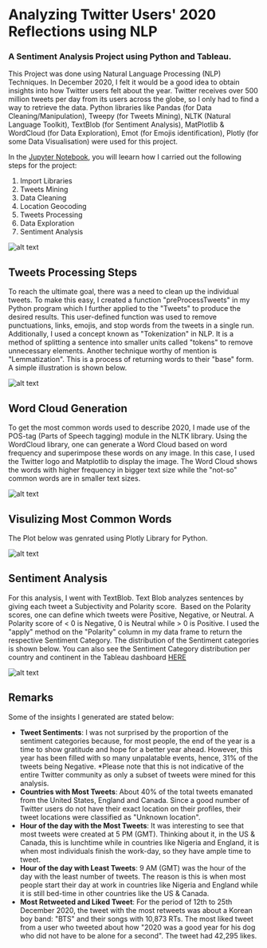 # Analyzing Twitter Users' 2020 Reflections using NLP
### A Sentiment Analysis Project using Python and Tableau. 
This Project was done using Natural Language Processing (NLP) Techniques. In December 2020, I felt it would be a good idea to obtain insights into how Twitter users felt about the year. Twitter receives over 500 million tweets per day from its users across the globe, so I only had to find a way to retrieve the data. Python libraries like Pandas (for Data Cleaning/Manipulation), Tweepy (for Tweets Mining), NLTK (Natural Language Toolkit), TextBlob (for Sentiment Analysis), MatPlotlib &  WordCloud (for Data Exploration), Emot (for Emojis identification), Plotly (for some Data Visualisation) were used for this project.

In the [Jupyter Notebook](https://github.com/jess-data/Twitter-2020-Sentiment-Analysis/blob/master/Twitter%20Sentiment%20Analysis%20Project.ipynb), you will leearn how I carried out the following steps for the project:

1. Import Libraries
2. Tweets Mining
3. Data Cleaning
4. Location Geocoding
5. Tweets Processing
6. Data Exploration
7. Sentiment Analysis

![alt text](https://github.com/jess-data/Twitter-2020-Sentiment-Analysis/blob/master/Flowchart.png)

## Tweets Processing Steps
To reach the ultimate goal, there was a need to clean up the individual tweets. To make this easy, I created a function "preProcessTweets" in my Python program which I further applied to the "Tweets" to produce the desired results. This user-defined function was used to remove punctuations, links, emojis, and stop words from the tweets in a single run. Additionally, I used a concept known as "Tokenization" in NLP. It is a method of splitting a sentence into smaller units called "tokens" to remove unnecessary elements. Another technique worthy of mention is "Lemmatization". This is a process of returning words to their "base" form. A simple illustration is shown below.

![alt text](https://github.com/jess-data/Twitter-2020-Sentiment-Analysis/blob/master/twitter.jpg)

## Word Cloud Generation
To get the most common words used to describe 2020, I made use of the POS-tag (Parts of Speech tagging) module in the NLTK library. Using the WordCloud library, one can generate a Word Cloud based on word frequency and superimpose these words on any image. In this case, I used the Twitter logo and Matplotlib to display the image. The Word Cloud shows the words with higher frequency in bigger text size while the "not-so" common words are in smaller text sizes.

![alt text](https://github.com/jess-data/Twitter-2020-Sentiment-Analysis/blob/master/wordcloud.png)

## Visulizing Most Common Words
The Plot below was genrated using Plotly Library for Python.

![alt text](https://github.com/jess-data/Twitter-2020-Sentiment-Analysis/blob/master/Twitter%20analytics%20pic.png)

## Sentiment Analysis
For this analysis, I went with TextBlob. Text Blob analyzes sentences by giving each tweet a Subjectivity and Polarity score. 
Based on the Polarity scores, one can define which tweets were Positive, Negative, or Neutral. A Polarity score of < 0 is Negative, 0 is Neutral while > 0 is Positive. I used the "apply" method on the "Polarity" column in my data frame to return the respective Sentiment Category. The distribution of the Sentiment categories is shown below. You can also see the Sentiment Category distribution per country and continent in the Tableau dashboard [HERE](https://public.tableau.com/profile/jessica.uwoghiren#!/vizhome/TwitterUsers2020ReflectionsDashboard/FinalDashboard)

![alt text](https://github.com/jess-data/Twitter-2020-Sentiment-Analysis/blob/master/Distribution%20of%20Sentiments%20Results.png)

## Remarks
Some of the insights I generated are stated below:
* __Tweet Sentiments__: I was not surprised by the proportion of the sentiment categories because, for most people, the end of the year is a time to show gratitude and hope for a better year ahead. However, this year has been filled with so many unpalatable events, hence, 31% of the tweets being Negative. *Please note that this is not indicative of the entire Twitter community as only a subset of tweets were mined for this analysis.
* __Countries with Most Tweets__: About 40% of the total tweets emanated from the United States, England and Canada. Since a good number of Twitter users do not have their exact location on their profiles, their tweet locations were classified as "Unknown location".
* __Hour of the day with the Most Tweets__: It was interesting to see that most tweets were created at 5 PM (GMT). Thinking about it, in the US & Canada, this is lunchtime while in countries like Nigeria and England, it is when most individuals finish the work-day, so they have ample time to tweet.
* __Hour of the day with Least Tweets__: 9 AM (GMT) was the hour of the day with the least number of tweets. The reason is this is when most people start their day at work in countries like Nigeria and England while it is still bed-time in other countries like the US & Canada.
* __Most Retweeted and Liked Tweet__: For the period of 12th to 25th December 2020, the tweet with the most retweets was about a Korean boy band: "BTS" and their songs with 10,873 RTs. The most liked tweet from a user who tweeted about how "2020 was a good year for his dog who did not have to be alone for a second". The tweet had 42,295 likes.



